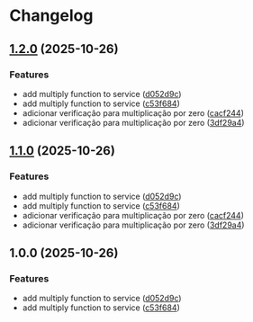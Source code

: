 # Changelog

## [1.2.0](https://github.com/carlosealves2/test-auto-version/compare/test-auto-version-v1.1.0...test-auto-version-v1.2.0) (2025-10-26)


### Features

* add multiply function to service ([d052d9c](https://github.com/carlosealves2/test-auto-version/commit/d052d9c84344e9273d6ffe3e57d34d56e16921e4))
* add multiply function to service ([c53f684](https://github.com/carlosealves2/test-auto-version/commit/c53f68466c464a4d835173f314bcc91dc20a9164))
* adicionar verificação para multiplicação por zero ([cacf244](https://github.com/carlosealves2/test-auto-version/commit/cacf244086ff677359d8391e96dc3e302d20327e))
* adicionar verificação para multiplicação por zero ([3df29a4](https://github.com/carlosealves2/test-auto-version/commit/3df29a48e009506896d156a3b4c57dddcf0bb7b9))

## [1.1.0](https://github.com/carlosealves2/test-auto-version/compare/v1.0.0...v1.1.0) (2025-10-26)


### Features

* add multiply function to service ([d052d9c](https://github.com/carlosealves2/test-auto-version/commit/d052d9c84344e9273d6ffe3e57d34d56e16921e4))
* add multiply function to service ([c53f684](https://github.com/carlosealves2/test-auto-version/commit/c53f68466c464a4d835173f314bcc91dc20a9164))
* adicionar verificação para multiplicação por zero ([cacf244](https://github.com/carlosealves2/test-auto-version/commit/cacf244086ff677359d8391e96dc3e302d20327e))
* adicionar verificação para multiplicação por zero ([3df29a4](https://github.com/carlosealves2/test-auto-version/commit/3df29a48e009506896d156a3b4c57dddcf0bb7b9))

## 1.0.0 (2025-10-26)


### Features

* add multiply function to service ([d052d9c](https://github.com/carlosealves2/test-auto-version/commit/d052d9c84344e9273d6ffe3e57d34d56e16921e4))
* add multiply function to service ([c53f684](https://github.com/carlosealves2/test-auto-version/commit/c53f68466c464a4d835173f314bcc91dc20a9164))
